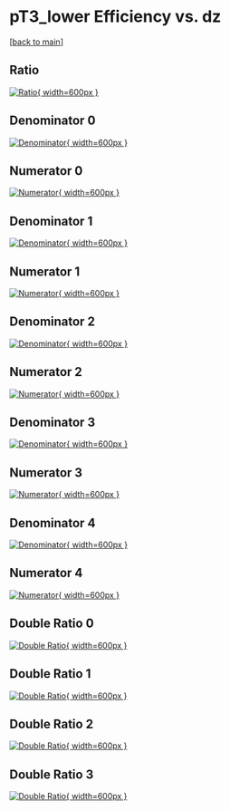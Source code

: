 # pT3_lower Efficiency vs. dz

[[back to main](./)]



## Ratio

[![Ratio](../mtv/var/pT3_lower_xtr_0_-1_eff_dz.png){ width=600px }](../mtv/var/pT3_lower_xtr_0_-1_eff_dz.pdf)

## Denominator 0

[![Denominator](../mtv/den/pT3_lower_xtr_0_-1_eff_dz_den0.png){ width=600px }](../mtv/den/pT3_lower_xtr_0_-1_eff_dz_den0.pdf)

## Numerator 0

[![Numerator](../mtv/num/pT3_lower_xtr_0_-1_eff_dz_num0.png){ width=600px }](../mtv/num/pT3_lower_xtr_0_-1_eff_dz_num0.pdf)

## Denominator 1

[![Denominator](../mtv/den/pT3_lower_xtr_0_-1_eff_dz_den1.png){ width=600px }](../mtv/den/pT3_lower_xtr_0_-1_eff_dz_den1.pdf)

## Numerator 1

[![Numerator](../mtv/num/pT3_lower_xtr_0_-1_eff_dz_num1.png){ width=600px }](../mtv/num/pT3_lower_xtr_0_-1_eff_dz_num1.pdf)

## Denominator 2

[![Denominator](../mtv/den/pT3_lower_xtr_0_-1_eff_dz_den2.png){ width=600px }](../mtv/den/pT3_lower_xtr_0_-1_eff_dz_den2.pdf)

## Numerator 2

[![Numerator](../mtv/num/pT3_lower_xtr_0_-1_eff_dz_num2.png){ width=600px }](../mtv/num/pT3_lower_xtr_0_-1_eff_dz_num2.pdf)

## Denominator 3

[![Denominator](../mtv/den/pT3_lower_xtr_0_-1_eff_dz_den3.png){ width=600px }](../mtv/den/pT3_lower_xtr_0_-1_eff_dz_den3.pdf)

## Numerator 3

[![Numerator](../mtv/num/pT3_lower_xtr_0_-1_eff_dz_num3.png){ width=600px }](../mtv/num/pT3_lower_xtr_0_-1_eff_dz_num3.pdf)

## Denominator 4

[![Denominator](../mtv/den/pT3_lower_xtr_0_-1_eff_dz_den4.png){ width=600px }](../mtv/den/pT3_lower_xtr_0_-1_eff_dz_den4.pdf)

## Numerator 4

[![Numerator](../mtv/num/pT3_lower_xtr_0_-1_eff_dz_num4.png){ width=600px }](../mtv/num/pT3_lower_xtr_0_-1_eff_dz_num4.pdf)

## Double Ratio 0

[![Double Ratio](../mtv/ratio/pT3_lower_xtr_0_-1_eff_dz_ratio0.png){ width=600px }](../mtv/ratio/pT3_lower_xtr_0_-1_eff_dz_ratio0.pdf)

## Double Ratio 1

[![Double Ratio](../mtv/ratio/pT3_lower_xtr_0_-1_eff_dz_ratio1.png){ width=600px }](../mtv/ratio/pT3_lower_xtr_0_-1_eff_dz_ratio1.pdf)

## Double Ratio 2

[![Double Ratio](../mtv/ratio/pT3_lower_xtr_0_-1_eff_dz_ratio2.png){ width=600px }](../mtv/ratio/pT3_lower_xtr_0_-1_eff_dz_ratio2.pdf)

## Double Ratio 3

[![Double Ratio](../mtv/ratio/pT3_lower_xtr_0_-1_eff_dz_ratio3.png){ width=600px }](../mtv/ratio/pT3_lower_xtr_0_-1_eff_dz_ratio3.pdf)

